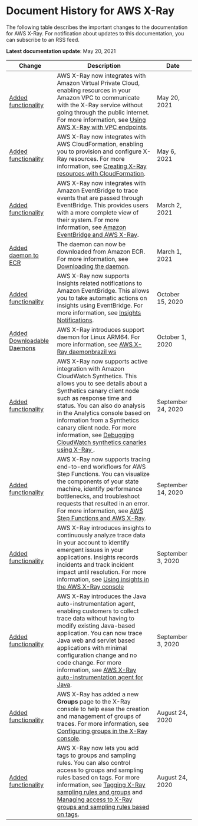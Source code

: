 # Document History for AWS X\-Ray<a name="document-history"></a>

The following table describes the important changes to the documentation for AWS X\-Ray\. For notification about updates to this documentation, you can subscribe to an RSS feed\.

**Latest documentation update**: May 20, 2021

| Change | Description | Date | 
| --- |--- |--- |
| [Added functionality](#document-history) | AWS X\-Ray now integrates with Amazon Virtual Private Cloud, enabling resources in your Amazon VPC to communicate with the X\-Ray service without going through the public internet\. For more information, see [Using AWS X\-Ray with VPC endpoints](https://docs.aws.amazon.com/xray/latest/devguide/xray-security-vpc-endpoint.html)\. | May 20, 2021 | 
| [Added functionality](#document-history) | AWS X\-Ray now integrates with AWS CloudFormation, enabling you to provision and configure X\-Ray resources\. For more information, see [Creating X\-Ray resources with CloudFormation](https://docs.aws.amazon.com/xray/latest/devguide/creating-resources-with-cloudformation.html)\. | May 6, 2021 | 
| [Added functionality](#document-history) | AWS X\-Ray now integrates with Amazon EventBridge to trace events that are passed through EventBridge\. This provides users with a more complete view of their system\. For more information, see [Amazon EventBridge and AWS X\-Ray](https://docs.aws.amazon.com/xray/latest/devguide/xray-services-eventbridge.html)\. | March 2, 2021 | 
| [Added daemon to ECR](#document-history) | The daemon can now be downloaded from Amazon ECR\. For more information, see [Downloading the daemon](https://docs.aws.amazon.com/xray/latest/devguide/xray-daemon.html#xray-daemon-downloading)\. | March 1, 2021 | 
| [Added functionality](#document-history) | AWS X\-Ray now supports insights related notifications to Amazon EventBridge\. This allows you to take automatic actions on insights using EventBridge\. For more information, see [Insights Notifications](https://docs.aws.amazon.com/xray/latest/devguide/xray-console-insights.html#xray-console-insight-notifications)\. | October 15, 2020 | 
| [Added Downloadable Daemons](#document-history) | AWS X\-Ray introduces support daemon for Linux ARM64\. For more information, see [AWS X\-Ray daemonbrazil ws ](https://docs.aws.amazon.com/xray/latest/devguide/xray-daemon.html) | October 1, 2020 | 
| [Added functionality](#document-history) | AWS X\-Ray now supports active integration with Amazon CloudWatch Synthetics\. This allows you to see details about a Synthetics canary client node such as response time and status\. You can also do analysis in the Analytics console based on information from a Synthetics canary client node\. For more information, see [ Debugging CloudWatch synthetics canaries using X\-Ray ](https://docs.aws.amazon.com/xray/latest/devguide/xray-services-cloudwatch-synthetics.html)\. | September 24, 2020 | 
| [Added functionality](#document-history) | AWS X\-Ray now supports tracing end\-to\-end workflows for AWS Step Functions\. You can visualize the components of your state machine, identify performance bottlenecks, and troubleshoot requests that resulted in an error\. For more information, see [AWS Step Functions and AWS X\-Ray](https://docs.aws.amazon.com/xray/latest/devguide/xray-services-stepfunctions.html)\. | September 14, 2020 | 
| [Added functionality](#document-history) | AWS X\-Ray introduces insights to continuously analyze trace data in your account to identify emergent issues in your applications\. Insights records incidents and track incident impact until resolution\. For more information, see [ Using insights in the AWS X\-Ray console](https://docs.aws.amazon.com/xray/latest/devguide/xray-console-insights.html) | September 3, 2020 | 
| [Added functionality](#document-history) | AWS X\-Ray introduces the Java auto\-instrumentation agent, enabling customers to collect trace data without having to modify existing Java\-based application\. You can now trace Java web and servlet based applications with minimal configuration change and no code change\. For more information, see [AWS X\-Ray auto\-instrumentation agent for Java](https://docs.aws.amazon.com/xray/latest/devguide/aws-x-ray-auto-instrumentation-agent-for-java.html)\. | September 3, 2020 | 
| [Added functionality](#document-history) | AWS X\-Ray has added a new **Groups** page to the X\-Ray console to help ease the creation and management of groups of traces\. For more information, see [Configuring groups in the X\-Ray console](https://docs.aws.amazon.com/xray/latest/devguide/xray-console-groups.html)\. | August 24, 2020 | 
| [Added functionality](#document-history) | AWS X\-Ray now lets you add tags to groups and sampling rules\. You can also control access to groups and sampling rules based on tags\. For more information, see [Tagging X\-Ray sampling rules and groups](https://docs.aws.amazon.com/xray/latest/devguide/xray-tagging.html) and [Managing access to X\-Ray groups and sampling rules based on tags](https://docs.aws.amazon.com/xray/latest/devguide/security_iam_id-based-policy-examples.html#security_iam_id-based-policy-examples-manage-sampling-tags)\. | August 24, 2020 | 